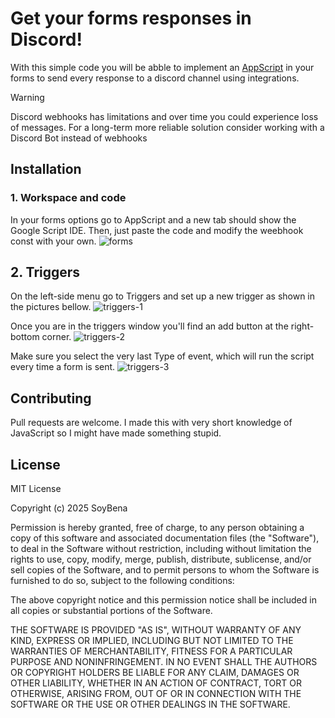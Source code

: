 # Get your forms responses in Discord!
With this simple code you will be abble to implement an [AppScript](https://developers.google.com/apps-script?hl=es-419) in your forms to send every response to a discord channel using integrations.

> [!WARNING]
> Discord webhooks has limitations and over time you could experience loss of messages. For a long-term more reliable solution consider working with a Discord Bot instead of webhooks

## Installation

### 1. Workspace and code
In your forms options go to AppScript and a new tab should show the Google Script IDE. Then, just paste the code and modify the weebhook const with your own.
![forms](https://i.imgur.com/Ec3McJ2.png)

## 2. Triggers
On the left-side menu go to Triggers and set up a new trigger as shown in the pictures bellow.
![triggers-1](https://i.imgur.com/oQON1B0.png)

Once you are in the triggers window you'll find an add button at the right-bottom corner.
![triggers-2](https://i.imgur.com/0AXZjTi.png)

Make sure you select the very last Type of event, which will run the script every time a form is sent.
![triggers-3](https://i.imgur.com/kHIyNim.png)

## Contributing

Pull requests are welcome. I made this with very short knowledge of JavaScript so I might have made something stupid. 

## License

MIT License

Copyright (c) 2025 SoyBena

Permission is hereby granted, free of charge, to any person obtaining a copy
of this software and associated documentation files (the "Software"), to deal
in the Software without restriction, including without limitation the rights
to use, copy, modify, merge, publish, distribute, sublicense, and/or sell
copies of the Software, and to permit persons to whom the Software is
furnished to do so, subject to the following conditions:

The above copyright notice and this permission notice shall be included in all
copies or substantial portions of the Software.

THE SOFTWARE IS PROVIDED "AS IS", WITHOUT WARRANTY OF ANY KIND, EXPRESS OR
IMPLIED, INCLUDING BUT NOT LIMITED TO THE WARRANTIES OF MERCHANTABILITY,
FITNESS FOR A PARTICULAR PURPOSE AND NONINFRINGEMENT. IN NO EVENT SHALL THE
AUTHORS OR COPYRIGHT HOLDERS BE LIABLE FOR ANY CLAIM, DAMAGES OR OTHER
LIABILITY, WHETHER IN AN ACTION OF CONTRACT, TORT OR OTHERWISE, ARISING FROM,
OUT OF OR IN CONNECTION WITH THE SOFTWARE OR THE USE OR OTHER DEALINGS IN THE
SOFTWARE.
